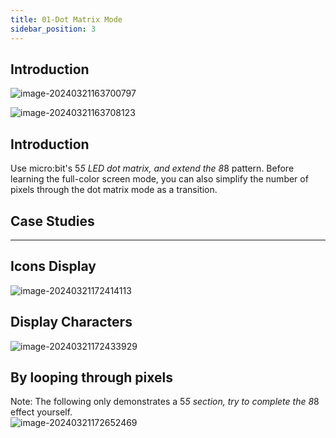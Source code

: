 ```yaml
---
title: 01-Dot Matrix Mode
sidebar_position: 3
---
```



## Introduction

![image-20240321163700797](https://learn.kittenbot.cn/2024md_pic/image-20240321163700797.png)



![image-20240321163708123](https://learn.kittenbot.cn/2024md_pic/image-20240321163708123.png)





## Introduction
Use micro:bit's 5*5 LED dot matrix, and extend the 8*8 pattern. Before learning the full-color screen mode, you can also simplify the number of pixels through the dot matrix mode as a transition.





## Case Studies
---





## Icons Display
![image-20240321172414113](https://learn.kittenbot.cn/2024md_pic/image-20240321172414113.png)





## Display Characters
![image-20240321172433929](https://learn.kittenbot.cn/2024md_pic/image-20240321172433929.png)





##   By looping through pixels
Note: The following only demonstrates a 5*5 section, try to complete the 8*8 effect yourself.<br />
![image-20240321172652469](https://learn.kittenbot.cn/2024md_pic/image-20240321172652469.png)



